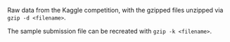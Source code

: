 Raw data from the Kaggle competition, with the gzipped files unzipped via `gzip -d <filename>`.

The sample submission file can be recreated with `gzip -k <filename>`.

